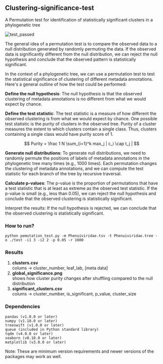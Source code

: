 ## Clustering-significance-test

A Permutation test for identification of statistically significant clusters in a phylogenetic tree

![test_passed](https://user-images.githubusercontent.com/34155351/227522244-899e2f2c-4913-464f-91cc-48f4653aafd1.png)

The general idea of a permutation test is to compare the observed data to a null distribution generated by randomly permuting the data. If the observed data is significantly different from the null distribution, we can reject the null hypothesis and conclude that the observed pattern is statistically significant.

In the context of a phylogenetic tree, we can use a permutation test to test the statistical significance of clustering of different metadata annotations. Here's a general outline of how the test could be performed:

**Define the null hypothesis**: The null hypothesis is that the observed clustering of metadata annotations is no different from what we would expect by chance.

**Define the test statistic**: The test statistic is a measure of how different the observed clustering is from what we would expect by chance. One possible test statistic is the purity of clusters in the observed tree. Purity of a cluster measures the extent to which clusters contain a single class. Thus, clusters containing a single class would have purity score of 1.

$$ Purity = \frac 1 N \sum_{i=1}^k max_j | c_i \cap t_j | $$


**Generate null distributions**: To generate null distributions, we need to randomly permute the positions of labels of metadata annotations in the phylogenetic tree many times (e.g., 1000 times). Each permutation changes the clustering of metadata annotations, and we can compute the test statistic for each branch of the tree by recursive traversal.

**Calculate p-values**: The p-value is the proportion of permutations that have a test statistic that is at least as extreme as the observed test statistic. If the p-value is small (e.g., less than 0.05), we can reject the null hypothesis and conclude that the observed clustering is statistically significant.

Interpret the results: If the null hypothesis is rejected, we can conclude that the observed clustering is statistically significant. 

### How to run?

```
python pemutation_test.py -m Phenuiviridae.tsv -t Phenuiviridae.tree -o ./test -i1 3 -i2 2 -p 0.05 -r 1000

```
### Results 
1. **clusters.csv** <br> colums -> cluster_number, leaf_lab, [meta data]
2. **global_significance.png** <br> shows how cluster purity changes after shuffling compared to the null distribution
3. **significant_clusters.csv**<br> colums -> cluster_number, is_significant, p_value, cluster_size

### Dependencies
```
pandas (v1.0.0 or later)
numpy (v1.18.0 or later)
treeswift (v1.0.0 or later)
queue (included in Python standard library)
tqdm (v4.0.0 or later)
seaborn (v0.10.0 or later)
matplotlib (v3.0.0 or later)

```
Note: These are minimum version requirements and newer versions of the packages may work as well.

